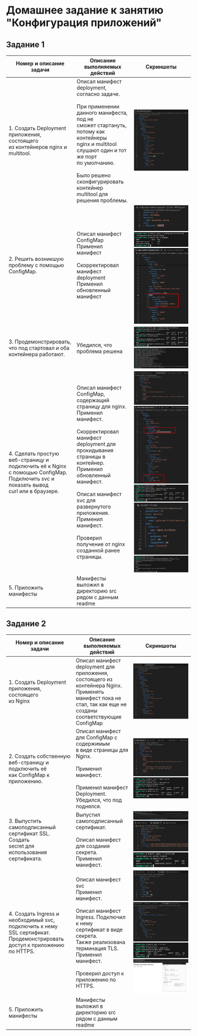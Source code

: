 # Домашнее задание к занятию "Конфигурация приложений"

## Задание 1

| Номер и описание задачи                                                                                                                                                                                    | Описание выполняемых действий                                                                                                                                                                                                                                                                                                                                                                                                                                                                                                                                                                 | Скриншоты                                                                                                                                                                                                                                             |
| ------------------------------------------------------------------------------------------------------------------------------------------------------------------------------------------------------------------------------ | ------------------------------------------------------------------------------------------------------------------------------------------------------------------------------------------------------------------------------------------------------------------------------------------------------------------------------------------------------------------------------------------------------------------------------------------------------------------------------------------------------------------------------------------------------------------------------------------------------------------------ | -------------------------------------------------------------------------------------------------------------------------------------------------------------------------------------------------------------------------------------------------------------- |
| 1. Создать Deployment приложения, состоящего<br />из контейнеров nginx и multitool.                                                                                                   | Описал манифест deployment, согласно задаче.<br /><br />При применении данного манифеста, под не <br />сможет стартануть, потому как контейнеры<br />nginx и multitool слушают один и тот же порт<br />по умолчанию.<br /><br />Было решено сконфигурировать контейнер<br />multitool для решения проблемы.                                                                                                                      | ![1739562116127](image/README/1739562116127.png)                                                                                                                                                                                                                 |
| 2. Решить возникшую проблему с помощью ConfigMap.                                                                                                                                               | Описал манифест ConfigMap<br />Применил манифест<br /><br />Скорректировал манифест deployment<br />Применил обновленный манифест                                                                                                                                                                                                                                                                                                                                                                                                         | ![1739562940452](image/README/1739562940452.png)<br />![1739562983005](image/README/1739562983005.png)<br />![1739563104705](image/README/1739563104705.png)                                                                                                         |
| 3. Продемонстрировать, что под стартовал и оба<br />контейнера работают.                                                                                                | Убедился, что проблема решена                                                                                                                                                                                                                                                                                                                                                                                                                                                                                                                                                                   | ![1739563165927](image/README/1739563165927.png)<br />![1739563241110](image/README/1739563241110.png)                                                                                                                                                             |
| 4. Сделать простую веб-страницу и подключить её к Nginx<br />с помощью ConfigMap. Подключить svc и показать вывод<br />curl или в браузере. | Описал манифест ConfigMap, содержащий<br />страницу для nginx.<br />Применил манифест.<br /><br />Скорректировал манифест deployment для<br />прокидывания страницы в контейнер.<br />Применил обновленный манифест.<br /><br />Описал манифест svc для развернутого<br />приложения.<br />Применил манифест.<br /><br />Проверил получение от nginx созданной ранее<br />страницы. | ![1739563602269](image/README/1739563602269.png)<br />![1739563914880](image/README/1739563914880.png)<br />![1739564170611](image/README/1739564170611.png)<br />![1739564320268](image/README/1739564320268.png)<br />![1739564456591](image/README/1739564456591.png) |
| 5. Приложить манифесты                                                                                                                                                                                       | Манифесты выложил в директорию src<br />рядом с данным readme                                                                                                                                                                                                                                                                                                                                                                                                                                                                                                                     |                                                                                                                                                                                                                                                                |

## Задание 2

| Номер и описание задачи                                                                                                                                                                         | Описание выполняемых действий                                                                                                                                                                                                                                                                                                                                                 | Скриншоты                                                                                                                                                                                         |
| ------------------------------------------------------------------------------------------------------------------------------------------------------------------------------------------------------------------- | -------------------------------------------------------------------------------------------------------------------------------------------------------------------------------------------------------------------------------------------------------------------------------------------------------------------------------------------------------------------------------------------------------- | ---------------------------------------------------------------------------------------------------------------------------------------------------------------------------------------------------------- |
| 1. Создать Deployment приложения, состоящего<br />из Nginx                                                                                                                             | Описал манифест deployment для приложения,<br />состоящего из контейнера Nginx.<br />Применять манифест пока не стал, так как еще не<br />созданы соответствующие ConfigMap                                                                                                                 | ![1739566102419](image/README/1739566102419.png)                                                                                                                                                             |
| 2. Создать собственную веб-страницу и подключить её<br />как ConfigMap к приложению.                                                                        | Описал манифест для ConfigMap с содержимым<br />в виде страницы для Nginx.<br /><br />Применил манифест.<br /><br />Применил манифест Deployment.<br />Убедился, что под поднялся.                                                                                                                     | ![1739567755775](image/README/1739567755775.png) <br />![1739566791796](image/README/1739566791796.png)                                                                                                        |
| 3. Выпустить самоподписанный сертификат SSL. Создать<br />secret для использования сертификата.                                                 | Выпустил самоподписанный сертификат.<br /><br />Описал манифест для создания секрета.<br />Применил манифест.                                                                                                                                                                                                           | ![1739566976226](image/README/1739566976226.png)<br />![1739567100983](image/README/1739567100983.png)<br />![1739567176123](image/README/1739567176123.png)                                                     |
| 4. Создать Ingress и необходимый svc, подключить к нему<br />SSL сертификат. Продемонстрировать доступ к приложению<br />по HTTPS. | Описал манифест svc<br />Применил манифест.<br /><br />Описал манифест Ingress. Подключил к нему <br />сертификат в виде секрета.<br />Также реализована терминация TLS.<br />Применил манифест.<br /><br />Проверил доступ к приложению по HTTPS. | ![1739567313690](image/README/1739567313690.png)<br />![1739567366521](image/README/1739567366521.png)<br />![1739567416560](image/README/1739567416560.png)<br />![1739567865695](image/README/1739567865695.png) |
| 5. Приложить манифесты                                                                                                                                                                            | Манифесты выложил в директорию src<br />рядом с данным readme                                                                                                                                                                                                                                                                                                     |                                                                                                                                                                                                            |
